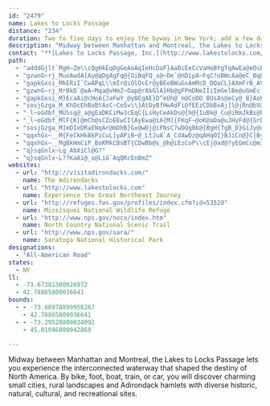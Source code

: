 ```yaml
---
id: "2479"
name: Lakes to Locks Passage
distance: "234"
duration: Two to five days to enjoy the byway in New York; add a few days to explore Quebec.
description: "Midway between Manhattan and Montreal, the Lakes to Locks Passage lets you experience the interconnected waterway that shaped the destiny of North America. By bike, foot, boat, train, or car, you will discover charming small cities, rural landscapes and Adirondack hamlets with diverse historic, natural, cultural, and recreational sites."
contact: "**[Lakes to Locks Passage, Inc.](http://www.lakestolocks.com/)**  \r\n518-597-9660  \r\n[Send E-mail](mailto:info@lakestolocks.com )  "
path:
  - "adddGjlt`MgH~Zm\\cQgHkEqDgGeAoAqIeHcDaF}AaBcEeCcVaHoBYgTqAwEa@eOsBsOwDcCMqE^{B`@yDdAqFlC_Cj@iSdAoM`AsAB}CQiHy@{ADaR`DyB|@wHlE_At@u\\p_@gCxAiCl@wHv@qGO_TpB{G\\mWBu@AwE{@eBBw@PgJfEeCp@kIlAuI^gGGwKi@oMUmK?mFJuIrAcVzEmAf@iQ`MyUzRiDhDsB~C{CfFkAvA}CxCcBlA_Bt@iDv@IGaGQcCWgEPkNFUH}@?}CYsJ}BcBMoB?eCXoGfC}@NeC@uHyAeAYwFkFs@g@u@SsASs@?}Hx@yA@wF{@oAe@mA_AiAgA_B}BsAaAWuGQeAYw@q@gAeA_A_FsBsEuCmPsLyAqAcNwPuEcFgFqHiAoAsDoCsAu@gGgCqLeDyOyIe@[mH{HeMmKwEmD}CaGsHsK{FmGyBcDQcAK{ANgE?kB[_FyE_TmB}Fe@y@cA}AyDeEaHyBaEmBuRyKkD_CsIcJ}AqBuCcFgAkAoVuQmW}PkH_HwBmA}@YqCY}CKyb@PkQEgDe@iCm@qBs@uBy@eHkEgD_CaBaBqx@qbAm_@eXuLgGgNyIeY}OyBkBiB{ByKcKut@qk@}DmBmF_BeLyBeRaEmJeB{z@eQuDWil@yA}ZeC{f@uCkB?gDZiBd@eCdA_DxBsGdHkDvBcC~@}A\\wCR}I?wBWcB[oCgA}BcBiAgAsAaBoBwCc@{@eBeEkC{EeBaC}PyPyDyBmAg@kEs@{Js@wTgEkP_Cc_@yC_F?gUjB_CCcBMaHy@sDWsBAiRr@y@EmAMmDy@oF_Bi`AuYyEaBwBYqAP{HhEiCpBqKhKaFrFyJfIkC~A{L`GwI`GyAv@mBl@_BRuMEsBJqDr@_Bp@EE_A?cAe@wIuL}AeAcC{@kLsA}E_@yd@k@yBW}CaAiCyAmBgBwHmIiA_Aec@iXcDeBoOcGm@WoBYeB?sAL{MbEuEfByEbDgD~A_Ch@eNtA{i@vBgMWmZaAqZ^gETaWdDuKdCoDh@yCVsSLeJEiDHqWfCsCJ_DSaEeAwC}AgHwEqPeJy@YwC_@}Pm@qCGyBHmBb@wBn@_S~GsM`F_OxEwCdB}CzCsBjAqMtCiA^mCbBiA`AkFfH}JhK{IrFmJdFcBl@_NrCqKlByADgGKuIFwICiDi@sBo@{JwF{GmEsI}I}E_HyBgCaJ{HwD_F}DaEyFkEwAUcGf@iA?cA_@cAy@u@[aHw@_BDm@PiAr@s@r@[r@WdAGt@ClF_@dA{JrGcExCuOpPo@d@cAXwFHi@][q@c@uD]y@KGu@Y{Hc@gKMcKDiqA`A}ASeL_CeOgDiD_@wBPiF~@eF`CqAXsBKyAo@qaAko@ex@{g@wKmHcPwLqBwBm@{@oB_EqGcOoCwDmPiQ_TcWsF}FcBwAyCmB_KgFeCkBqAmAiYk[}QqRmAyAgNiSgBqB_JmIkBmA_DeAcIgAaC}@_a@gZiAeAqD_FiE{GuAkC{HeRiQy_@iDwG{@uAeIyJkHwGkAqBqGaNsBgDmf@il@wGeKo@yAi@iCgGo]e@_CgAoC{@kAgBaByAq@uC_A}@KiPMgYgD_U_EoPgDuKgEyBg@wCEgPtAqBKwk@kM}WkFsC_AcAm@cCmByBgCyBaE_A_CcGyRqCeOmBkIoCiI{KqYwDeI{FqJkDyFcByBmAqA}}@q{@mGiFoFqDuDsBwDeB}V{IwD{Acj@kYiD}AiRoHgFkC_BgAkDgCePmNsEuFaHyK_EuFgEuDwDyBsFeBoAQ}DYgj@D}BKoEo@}@WwDmBoBs@sF}@gGuBkJ_CgCWmABsI~@_BIy@O}Aq@{JuFqRuN_I_EqAeAeGsH_Ay@mi@}XiOsD_KoCaSaHcB_@cCQkKA{N_AmLT_DUsCc@_EaAcBm@eG}CkO{EcCo@ce@{JySkFkNuEuKeDeEaB"
  - "gzwnG~rj_MuoAwdA{Ay@qDgAgFq@{OiBqFQ_s@~De`@nDipA~FqC?oBWcAa@eC_BqByBoAgCcAwCkK{^y@sBcAqBiBoByBsA}DkAsCc@sBMwXUcFZaHxAcCV}EFiDWmCg@uC_AaFuBmCq@{Mg@iJSeBFiCj@wTvJ_DdA{PlCeXlDwGfA{B~@mg@bYwAh@sANmZ?uMk@sAJuAXmXlHw@HuA@cAK{@SsNoFiNyDgDk@mBA}RzAgDEyCe@qZuGyB}@yA}@}CcCgB_AuPoEcCWaAB{CZoOvBiX`Fmc@bHu@HmBK_Ba@mD_BoA_@sAOiCN{]rDcB^oKtFUMOFI^{AjAiK|F{KvEsD_@}FsB}AS_DCaFVqVJcLKcEe@mAtOgFkB}BgAU_@Um@cAqES_BQuHO{@Si@c@a@sDmBk@QsAEaZb@mBd@iAx@_CzC_DtFgCrBTjIsEiDiB}AoIyJg`@_b@}XwSmRgO"
  - "gapkGxsi_MkERiI`CwAPqL\\mIr@iOlDcEr@yBEoBWuGsAmMcD_DQaCL}AXmFrB_AVqFR}GfAoD~@cBG{H_BqEw@cBBiD^uBj@cH`E_D`D{BlBkC~AuUxG{IxEiA`@}@JcBQ_B_Ae@MmD_@yRWeKyCqDy@iGgDqBk@{AUa]F]UaA_CaAy@e@KqAGqCHo@OsEyIWYeAM}C`@y@Qe@UaAmA{BsFYe@_@S_@KgEScEeAYSiCK{AJoGtAiFJwE[}CFqDr@cEdCe@d@cA`@uKxAiCFqJ]yBFyQrA}GdAmAD}AQeAW}EaBcBSuBDgE`@}B^oA~@sBxCiArAg@^qBl@}AP}C?qGQkCo@yN_LeBeBwCiDcAkBoAmCwB_Ga@{@s@}@oKuJeNiK{@_@qAW_AGoAFiGpAeJ`A}FpCaBf@wAJm@EcCw@eHwFyCeBkA_AmAqAcAiCOeA_@sLo@}JYyBe@qB}@iCu@wAuFgI}MwOiAcAmDcCkCqAuDmAgG_AsDWsu@aCcVk@cm@y@qFOeh@qFm~@yCwP{@aEm@mC}@_NiGw]gO}@SoTmC{@?wC`@q@\\cCnBeHfHwBbCmGvKqDtE{a@zSsExAi@\\mAnAsBzEiBvAi@RmCv@q@@eHG_EQaDu@uAi@i@GaADeB`@oAh@wK`H{DbBcCj@wCL}@VaCjBkJhIe@j@s@lAmGzNmAdBk@l@aGlEmHtHwCpBmH|CsDt@}VzKs@L}Ff@sDv@_A^w@r@_FtHeH`Iu@r@{MtIcCxAeJlEkPrGeKlD_@^u@dBSpACbCEb@O^o@t@sBd@u@A_Ak@mCyBmAm@mC_AWWS[Mq@UsHMkMKkAQw@kEiHsBgFuOoN_FsGsHoIiAeBeByDyBsBi@w@y@{BwEqOwKu`@}IyZkEmQaAsByKkQcFaEeHkI{GiJk@mAOeAEqABu@~AcOBqASeBUeAs@gA_QcR}CwDgEiGcFuGmViUiRoPmKgKkDmBsDq@kWuAgKc@sEe@sA[_E_BmBkAgE}C_CqAmAWcBM{@DaBZqY`JeE|B{QtMaDlAwCd@wBJePWkR_Cwj@vAo@CcA[sCgMyBiNYmD_BiWmAab@_Csi@CuTKgDcAuQ}BwVk@sIkCoq@{A{OWiQa@uJIm@}Cl@iAKiBaAeGyEkAw@mFoB}Dy@uPe@mDEiBPoBf@qB~@ua@dVkKpFaoAxg@uA`@gEx@sEp@qXzA{J|BcBh@cAj@uBfBiAlAmAjBk@rA_BxF{BbJo@jDe@~CaJp{@wD``@mBxKcFvWQb@]Zu@\\mGl@aC@mAYiJuDaDy@kAISPC^Lz@XbH]bAi@h@iI`HaA`@aBXqDSkAPiMlHiArAcAzBcC`KgJ|d@}Jhc@iAlCyFxHq@vAgE|Li@xBcAlF_AnOKv@s@lCeArBwCfDiA`BcBrDiBfG[xBMtF?`LNxEExCGx@m@tCq@bB_B`Di@tBQ|AG`CHlKMnBe@nCaB`DyK`P_RxUeH`HgHlIaB~@qAV{Pc@sBPcBf@wCrBcIlHsLjIqAlAu@tA]|@o@tCc@~MY|CaB`JOrB@pEPrBVtAx@bDNz@HrAUjC{@fBoA~@oAd@oN`Di@PaAt@_QzTiBfB}E`E_GfHsE~EsA~@cBl@mG|AyDn@iPV_I~@{CLiP@oN\\uQzCmUlFiLpA{Ad@iAl@mE`D}I~IaGnEsC~CcClEsAxDiAlFsAnKoQmFyCa@cEEaZTsCGmAS}Bm@_CeAyD_D{FoFsDqCyCmAcB_@qDSuDLoKdA}}@bJ}g@lGyBHmBE{Ie@wC]mB_@{vAk[yHoA{I_AgDq@oQiF_EoCYGcBDgFd@i@sByBiKcAkCoAkBeCaDqD_EaByAeAi@aLsDeBkAq@s@_DeFcCgDqCeCcGiEaG_GuBaBgGmDsEeA}Ak@_Am@qG{G}KgMwEsE"
  - "gzwnG~rj_MrBkD`@aA~Mqa@vHmZ~Oap@rAkGlA}Hb@gFPmDNeIIiImGelBe@uGmEc]_@gCm@eCy@mBcC_Fe@iBeAyFg@_A[]y@UeLxD_@iAIo@Vk@p@m@"
  - "gapkGxsi_M}EcaAi@cHoA{JaFwY_@yBEgAE}D^eUh@_n@CoDO_BUsAs@eCy@_B}AoB{@q@sAq@cAUoAO_u@JsAPsK`Cqt@tPmYfH{@\\wA`A_BxBwAlAmBl@mAD{ASeBw@}B{A"
  - "sosjGzga_M_KhDcEhBoBtAsC~CeSv\\}AtDyBfHwAdFi@fEEzCDbBxAj]l@jRn@bV@lF{e@kDaCDk@NwAl@{AtAeKdMoR~SgCpBeQ|KcVhQ}BdAmCRsEa@gJ_BiMmD{@e@aK}IcL_JyEkE_DoEaGoKwF_I}E{HsCgGeLoYyCgGsB{CyAmBcC_CyAaA_DeBgDkA_d@mLeIsCiDaBcCyAyOmK}B}@oCw@sDm@}EWgDPqJdByFH{DYkFmAeHyCwBmA_EyCaA_@gM_CeA?yB\\eGjCkAZwT~AqIxAmBEu@M{B}@{EmC{CmAeCs@}CYqEG}Z@gBXuCdAgFlD_@f@o@rAi@pBIlDh@bQ?rBg@rMoBxYSbAO`@SVq@TiCP_APwBx@_DfBs@Rw@Fk@EkA[iBqA{CuCaK_GoA_@iBSsB?mALuQpBiCf@qFvBoAr@yA~Aaw@~_AmL|OeF`IcCfCyApAaBr@cBLwWmBs@?mARaAb@_^jWu^xNuBZmAD"
  - "_l~oGdbf_MUSsg@_a@gEaDKCiMwJcEqC{LsHyCeAkDs@{h@{IuBk@_Cu@iRmJkBs@kYmKmB_@cCOyDLe`@nCqFd@sDj@kFjAmc@nM{[`IoIk_Ai@yCu@yCc@qAkC}Fs@_Cm@aCq@cEyMehBoQ{Gm@OuAIcBJyd@nHup@`LmAn@}DfD{`@d[s@`@cBj@{ARgB?iS_@aPBuJ]yCDuDr@iE~As@FeED{GdBqVvCiA`@eAr@qApAyFlIoAzBy@dA}EfEaOpK}C|C}ArAeBp@s@HaLDuD[_C_@_Ac@sAoAcJuRkGaR}DiEyAiAiIaEcL{G}KuIgI_ImBiAy@WiAMkCEoDReLxA}JrCs@JsBCgWoBcQw@uA_@cBy@_EaBkMyD]YkA_DkEqMu@sC}@qFi@{Bu@mBiA_Ck@cAgAmAqDoCaeA_k@yAa@sACsAJkMrB_CV}CRsFMk@TGx@~@vSO~Bg@xBaA|BmSz]yAbBuAn@yAPqBQy@YeAy@_e@{m@}BgC}DyCaBy@uDmAgDe@oBG_Pz@sCRyAVuBt@iqB`z@uAp@iAt@sBdCyAnD{Mjj@}AlFgGjPaL|f@y@fBoAdBaDlBqAmGiAsDmA_Dy@yC[mBM{CHaC^wBlDaN|DuLt@mCb@yCNcDC_EcDyk@QcHOeM_@cDq@wB_@y@y@gAeA_AqE_DeRaJiPuJwy@kg@iCsAa_Ay]q@]wAgA{KoJiB}@kJuCyBk@kC[{Rk@sDQaFg@_DMoBJgAf@{AfAqAX}@AuBk@_BS_Dd@sSl@qA`@yBvA_AR}De@yAD}H~AoXtGcFxA"
  - "_l~oGdbf_MlF{K|@mCh@sCZoEEwCI{AyEwa@iA{M]{FKqF~@oK@aDa@uJHyFd@{GrDqXt@_D`AkCjb@e{@rByCtBkBrCyAheAg_@tCwAz@}@v@iAj@uA^qAbE}TbAkChA{AhCkBfB_@hJ_@r@U`@q@FeAUmAsF{J"
  - "sosjGzga_M]mDIeDRaENqAr@mDhB}Gx@wDj@iFNsC?wDQgBk@{BgH{TgB_D}GiJy@qBYoAYeCmA}WSmCy@oQBqC"
  - "qqxhGx~__M{FeCkHkBkPiCuL]yAPiB~@_LtJuA`A_CdAwDz@qAHqOI}BJiCn@}C|By@jAiAxBa@rAm@xCiA`TUzBc@~B_AbDwDfJiA~Di@`Cu@vFs@~Sc@`H{@pHo@tDeGvXiFvTiAbEuAhDsCpFaBzBsBxBmCnB{Ap@}Cj@sD?}x@mF}Ek@}EyAgD_B_D_C_LoJoA_AsAi@s@U_BO}LQkAKiAUkB}@gAu@cHeG}DsBwB_@mF?yAJ}IzAkZjGmFh@{Kd@iBXaBp@oEjDiSrPsCvCeBxCyKjXsB~Cu@r@wBrAs@RkC\\gSq@uBEaDJaC`@eDnAqItEoB`@yABmCc@mGiBiCQuXpBoBFcBS_Cm@wFoEw~@ky@uJuHoUaOsB_BcAaAcB{BuAiCyA{DqAgGiBmP_AiF_AuCiAwC}B{DmCeDyC_CiAm@qH{CuCwA{Ay@kDmCgBaByCkDgVs]mAyA{AkA_Aa@sA]}BAcAJ_AT_Bp@cBxAs@`A_A~Ai@`Bi@dDyAnS}Cx]s@rD{@`Ci@bAaBnBw@p@sAr@eBj@wAPqAC_AGwBm@sJeFoCeAiB_@kBGuBLsCr@qElC_C~CoA~B_AzB}A|EsEjKyA|BcBnBqGlFkNtM}BjBcCxAiB~@wCdAuA`@sDj@cCPsC@sDSuEy@iBk@sG{Ce^oVwGkFyVeQcFsCiMaGsC}A}DiCcx@_n@gDoCoEsEqD_FoBeDcDwGkNi\\wB_E_CmDcDoDmG_FiVuNaBq@yCg@gCEkBJaBXoC`A_C~AqBpBkQ~UwBfC_D~C}C|Bwi@~]}D~BwDbBiEvAwDr@wC^ck@rC_Hv@eX`EsCXgHJ}Gc@_F{@iIkBu`@aIkHsBk_@oMal@uUyEy@{Ps@gOmDoCgAkMyGcCy@uI{ByBWgFAeDNcDr@{C\\eA?yBSy@KsBs@{EaCiEeBkHcBcHcAkFsAcBUkCJwCbAmIbHyDxBqBx@}FvAwKtEkNfEqAl@cBjAcHlHyClCcSrMkI|GqCvA{ClA"
  - "qqxhGx~__MgBkHmCiP_BoKMkCBsBT{CDwBb@s_@h@iEzCoP\\cEj@ad@?yEGmCc@mImHqz@kAiJgA{GqDuPaJa\\oDqNyI_`@kCmKkPul@eLec@yB{FoAyBwAyBiF{G}A_Ci@qAkMs`@cUoq@iAgCmCwE_CsC_B{A}EeDkUiMiEsCmViR_BaBm@w@i@y@uAyCcAsDqKun@"
  - "q}sqGnlx~Lg_AbXiCl@G?"
  - "q}sqGnlx~L??KaAi@_s@LiG`AqQRcEnBmZ"
websites:
  - url: "http://visitadirondacks.com/"
    name: The Adirondacks
  - url: "http://www.lakestolocks.com"
    name: Experience the Great Northeast Journey
  - url: "http://refuges.fws.gov/profiles/index.cfm?id=53520"
    name: Missisquoi National Wildlife Refuge
  - url: "http://www.nps.gov/noco/index.htm"
    name: North Country National Scenic Trail
  - url: "http://www.nps.gov/sara/"
    name: Saratoga National Historical Park
designations:
  - "All-American Road"
states:
  - NY
ll:
  - -73.67381300026972
  - 42.78865800036641
bounds:
  - - -73.68978899956267
    - 42.78865800036641
  - - -73.29528800034092
    - 45.01046000042868

---
```


Midway between Manhattan and Montreal, the Lakes to Locks Passage lets you experience the interconnected waterway that shaped the destiny of North America. By bike, foot, boat, train, or car, you will discover charming small cities, rural landscapes and Adirondack hamlets with diverse historic, natural, cultural, and recreational sites.
